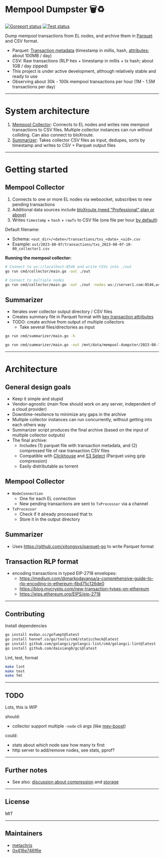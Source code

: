 # Mempool Dumpster 🗑️♻️

[![Goreport status](https://goreportcard.com/badge/github.com/flashbots/mempool-dumpster)](https://goreportcard.com/report/github.com/flashbots/mempool-dumpster)
[![Test status](https://github.com/flashbots/mempool-dumpster/workflows/Checks/badge.svg?branch=main)](https://github.com/flashbots/mempool-dumpster/actions?query=workflow%3A%22Checks%22)

Dump mempool transactions from EL nodes, and archive them in [Parquet](https://github.com/apache/parquet-format) and CSV format.

- Parquet: [Transaction metadata](summarizer/types.go) (timestamp in millis, hash, [attributes](summarizer/types.go); about 100MB / day)
- CSV: Raw transactions (RLP hex + timestamp in millis + tx hash; about 1GB / day zipped)
- This project is under active development, although relatively stable and ready to use
- Observing about 30k - 100k mempool transactions per hour (1M - 1.5M transactions per day)

---

# System architecture

1. [Mempool Collector](cmd/collector/main.go): Connects to EL nodes and writes new mempool transactions to CSV files. Multiple collector instances can run without colliding. Can also connect to bloXroute.
2. [Summarizer](cmd/summarizer/main.go): Takes collector CSV files as input, dedupes, sorts by timestamp and writes to CSV + Parquet output files

---

# Getting started

## Mempool Collector

1. Connects to one or more EL nodes via websocket, subscribes to new pending transactions
1. Additional data sources include [bloXroute (need "Professional" plan or above)](https://docs.bloxroute.com/streams/newtxs-and-pendingtxs)
1. Writes `timestamp` + `hash` + `rawTx` to CSV file (one file per hour [by default](collector/consts.go))

Default filename:

- Schema: `<out_dir>/<date>/transactions/txs_<date>_<uid>.csv`
- Example: `out/2023-08-07/transactions/txs_2023-08-07-10-00_collector1.csv`

**Running the mempool collector:**

```bash
# Connect to ws://localhost:8546 and write CSVs into ./out
go run cmd/collector/main.go -out ./out

# Connect to multiple nodes
go run cmd/collector/main.go -out ./out -nodes ws://server1.com:8546,ws://server2.com:8546
```

## Summarizer

- Iterates over collector output directory / CSV files
- Creates summary file in Parquet format with [key transaction attributes](summarizer/types.go)
- TODO: create archive from output of multiple collectors
  - Take several files/directories as input

```bash
go run cmd/summarizer/main.go -h

go run cmd/summarizer/main.go -out /mnt/data/mempool-dumpster/2023-08-12/ --out-date 2023-08-12 /mnt/data/mempool-dumpster/2023-08-12/2023-08-12_transactions/*.csv
```


---

# Architecture

## General design goals

- Keep it simple and stupid
- Vendor-agnostic (main flow should work on any server, independent of a cloud provider)
- Downtime-resilience to minimize any gaps in the archive
- Multiple collector instances can run concurrently, without getting into each others way
- Summarizer script produces the final archive (based on the input of multiple collector outputs)
- The final archive:
  - Includes (1) parquet file with transaction metadata, and (2) compressed file of raw transaction CSV files
  - Compatible with [Clickhouse](https://clickhouse.com/docs/en/integrations/s3) and [S3 Select](https://docs.aws.amazon.com/AmazonS3/latest/userguide/selecting-content-from-objects.html) (Parquet using gzip compression)
  - Easily distributable as torrent

## Mempool Collector

- `NodeConnection`
    - One for each EL connection
    - New pending transactions are sent to `TxProcessor` via a channel
- `TxProcessor`
    - Check if it already processed that tx
    - Store it in the output directory

## Summarizer

- Uses https://github.com/xitongsys/parquet-go to write Parquet format

## Transaction RLP format

- encoding transactions in typed EIP-2718 envelopes:
  - https://medium.com/@markodayansa/a-comprehensive-guide-to-rlp-encoding-in-ethereum-6bd75c126de0
  - https://blog.mycrypto.com/new-transaction-types-on-ethereum
  - https://eips.ethereum.org/EIPS/eip-2718

---

## Contributing

Install dependencies

```bash
go install mvdan.cc/gofumpt@latest
go install honnef.co/go/tools/cmd/staticcheck@latest
go install github.com/golangci/golangci-lint/cmd/golangci-lint@latest
go install github.com/daixiang0/gci@latest
```

Lint, test, format

```bash
make lint
make test
make fmt
```

---

## TODO

Lots, this is WIP

should:

- collector support multiple `-node` cli args (like [mev-boost](https://github.com/flashbots/mev-boost/blob/ci-fix/cli/main.go#L87))

could:

- stats about which node saw how many tx first
- http server to add/remove nodes, see stats, pprof?

---

## Further notes

- See also: [discussion about compression](https://github.com/flashbots/mempool-dumpster/issues/2) and [storage](https://github.com/flashbots/mempool-dumpster/issues/1)

---

## License

MIT

---

## Maintainers

- [metachris](https://twitter.com/metachris)
- [0x416e746f6e](https://github.com/0x416e746f6e)
